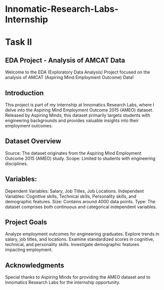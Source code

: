 # Innomatic-Research-Labs-Internship
# Task II

## EDA Project - Analysis of AMCAT Data

Welcome to the EDA (Exploratory Data Analysis) Project focused on the analysis of AMCAT (Aspiring Mind Employment Outcome) Data!

## Introduction
This project is part of my internship at Innomatics Research Labs, where I delve into the Aspiring Mind Employment Outcome 2015 (AMEO) dataset. Released by Aspiring Minds, this dataset primarily targets students with engineering backgrounds and provides valuable insights into their employment outcomes.

## Dataset Overview
Source: The dataset originates from the Aspiring Mind Employment Outcome 2015 (AMEO) study.
Scope: Limited to students with engineering disciplines.

## Variables:
Dependent Variables: Salary, Job Titles, Job Locations.
Independent Variables: Cognitive skills, Technical skills, Personality skills, and demographic features.
Size: Contains around 4000 data points.
Type: The dataset comprises both continuous and categorical independent variables.

## Project Goals
Analyze employment outcomes for engineering graduates.
Explore trends in salary, job titles, and locations.
Examine standardized scores in cognitive, technical, and personality skills.
Investigate demographic features impacting employment.

## Acknowledgments
Special thanks to Aspiring Minds for providing the AMEO dataset and to Innomatics Research Labs for the internship opportunity.
